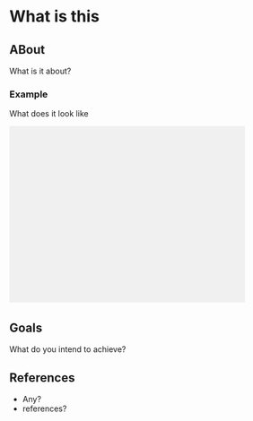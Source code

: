 # What is this

## ABout

What is it about?

### Example

What does it look like

![16-mode modal plate doing with initial excitation](./img/modeplate.gif)

## Goals

What do you intend to achieve?

## References

- Any?
- references?